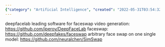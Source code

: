 ```yaml
---
{"category": "Artificial Intelligence", "created": "2022-05-31T03:54:32.000Z", "date": "2022-05-31 03:54:32", "description": "The text focuses on Deepfake face swap technologies, covering notable software like DeepFaceLab, Faceswap, and SimSwap. These tools facilitate advanced video generation with face swaps and single model transformations.", "modified": "2022-08-18T14:42:16.329Z", "tags": ["face changer", "video generator"], "title": "Deepfake face swap"}
---
```

deepfacelab leading software for faceswap video generation:
https://github.com/iperov/DeepFaceLab
faceswap:
https://github.com/deepfakes/faceswap
arbitrary face swap on one single model:
https://github.com/neuralchen/SimSwap
